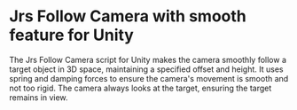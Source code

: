 # Jrs Follow Camera with smooth feature for Unity
The Jrs Follow Camera script for Unity makes the camera smoothly follow a target object in 3D space, maintaining a specified offset and height.  It uses spring and damping forces to ensure the camera's movement is smooth and not too rigid.  The camera always looks at the target, ensuring the target remains in view.
